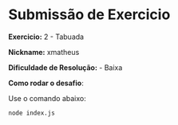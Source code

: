 # Submissão de Exercicio

**Exercicio:** 2 - Tabuada

**Nickname:** xmatheus

**Dificuldade de Resolução:** - Baixa

**Como rodar o desafio**:

Use o comando abaixo:

```bash
node index.js
```
